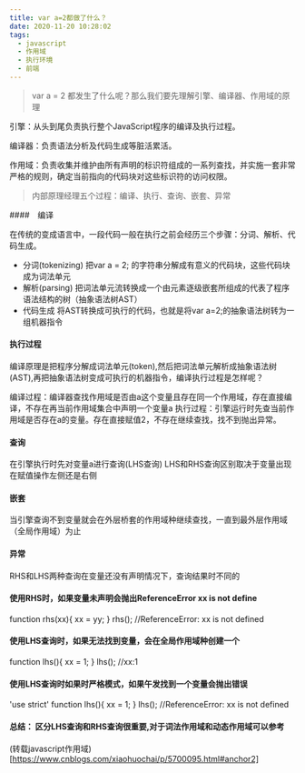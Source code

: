 ```yaml
---
title: var a=2都做了什么？
date: 2020-11-20 10:28:02
tags:
  - javascript
  - 作用域
  - 执行环境
  - 前端
---
```


> var a = 2 都发生了什么呢？那么我们要先理解引擎、编译器、作用域的原理

引擎：从头到尾负责执行整个JavaScript程序的编译及执行过程。

编译器：负责语法分析及代码生成等脏活累活。

作用域：负责收集并维护由所有声明的标识符组成的一系列查找，并实施一套非常严格的规则，确定当前指向的代码块对这些标识符的访问权限。

> 内部原理经理五个过程：编译、执行、查询、嵌套、异常

####　编译

在传统的变成语言中，一段代码一般在执行之前会经历三个步骤：分词、解析、代码生成。

+ 分词(tokenizing) 把var a = 2; 的字符串分解成有意义的代码块，这些代码块成为词法单元
+ 解析(parsing) 把词法单元流转换成一个由元素逐级嵌套所组成的代表了程序语法结构的树（抽象语法树AST）
+ 代码生成 将AST转换成可执行的代码，也就是将var a=2;的抽象语法树转为一组机器指令

#### 执行过程

  编译原理是把程序分解成词法单元(token),然后把词法单元解析成抽象语法树(AST),再把抽象语法树变成可执行的机器指令，编译执行过程是怎样呢？

  编译过程：编译器查找作用域是否由a这个变量且存在同一个作用域，存在直接编译，不存在再当前作用域集合中声明一个变量a
  执行过程：引擎运行时先查当前作用域是否存在a的变量。存在直接赋值2，不存在继续查找，找不到抛出异常。

#### 查询

  在引擎执行时先对变量a进行查询(LHS查询) LHS和RHS查询区别取决于变量出现在赋值操作左侧还是右侧

#### 嵌套

  当引擎查询不到变量就会在外层桥套的作用域种继续查找，一直到最外层作用域（全局作用域）为止

#### 异常

  RHS和LHS两种查询在变量还没有声明情况下，查询结果时不同的

  #### 使用RHS时，如果变量未声明会抛出ReferenceError xx is not define

  function rhs(xx){
    xx = yy;
  }
  rhs();  //ReferenceError: xx is not defined

  #### 使用LHS查询时，如果无法找到变量，会在全局作用域种创建一个

  function lhs(){
    xx = 1;
  }
  lhs(); //xx:1

  #### 使用LHS查询时如果时严格模式，如果午发找到一个变量会抛出错误

  'use strict'
  function lhs(){
    xx = 1;
  }
  lhs(); //ReferenceError: xx is not defined

  
  #### 总结： 区分LHS查询和RHS查询很重要,对于词法作用域和动态作用域可以参考

  (转载javascript作用域)[https://www.cnblogs.com/xiaohuochai/p/5700095.html#anchor2]
